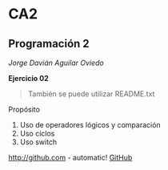 # CA2

## Programación 2
*Jorge Davián Aguilar Oviedo*

**Ejercicio 02**

>También se puede utilizar README.txt

Propósito
  1. Uso de operadores lógicos y comparación
  2. Uso ciclos
  3. Uso switch

http://github.com - automatic!
[GitHub](http://github.com)
